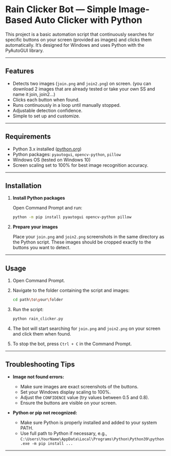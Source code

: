
# Rain Clicker Bot — Simple Image-Based Auto Clicker with Python

This project is a basic automation script that continuously searches for specific buttons on your screen (provided as images) and clicks them automatically. It’s designed for Windows and uses Python with the PyAutoGUI library.

---

## Features

* Detects two images (`join.png` and `join2.png`) on screen. (you can download 2 images that are already tested or take your own SS and name it join, join2...)
* Clicks each button when found.
* Runs continuously in a loop until manually stopped.
* Adjustable detection confidence.
* Simple to set up and customize.

---

## Requirements

* Python 3.x installed ([python.org](https://www.python.org/))
* Python packages: `pyautogui`, `opencv-python`, `pillow`
* Windows OS (tested on Windows 10)
* Screen scaling set to 100% for best image recognition accuracy.

---

## Installation

1. **Install Python packages**

   Open Command Prompt and run:

   ```bash
   python -m pip install pyautogui opencv-python pillow
   ```

2. **Prepare your images**

   Place your `join.png` and `join2.png` screenshots in the same directory as the Python script. These images should be cropped exactly to the buttons you want to detect.

---

## Usage

1. Open Command Prompt.

2. Navigate to the folder containing the script and images:

   ```bash
   cd path\to\your\folder
   ```

3. Run the script:

   ```bash
   python rain_clicker.py
   ```

4. The bot will start searching for `join.png` and `join2.png` on your screen and click them when found.

5. To stop the bot, press `Ctrl + C` in the Command Prompt.

---


## Troubleshooting Tips

* **Image not found errors:**

  * Make sure images are exact screenshots of the buttons.
  * Set your Windows display scaling to 100%.
  * Adjust the `CONFIDENCE` value (try values between 0.5 and 0.8).
  * Ensure the buttons are visible on your screen.

* **Python or pip not recognized:**

  * Make sure Python is properly installed and added to your system PATH.
  * Use full path to Python if necessary, e.g., `C:\Users\YourName\AppData\Local\Programs\Python\Python39\python.exe -m pip install ...`

---
